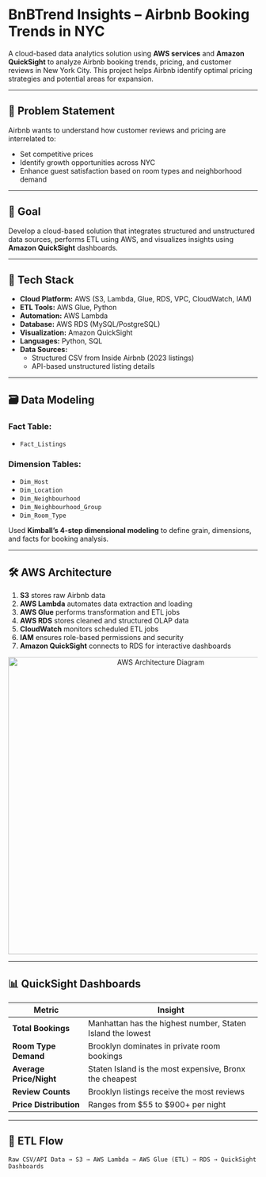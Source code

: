 # BnBTrend Insights – Airbnb Booking Trends in NYC

A cloud-based data analytics solution using **AWS services** and **Amazon QuickSight** to analyze Airbnb booking trends, pricing, and customer reviews in New York City. This project helps Airbnb identify optimal pricing strategies and potential areas for expansion.

---

## 📌 Problem Statement

Airbnb wants to understand how customer reviews and pricing are interrelated to:
- Set competitive prices
- Identify growth opportunities across NYC
- Enhance guest satisfaction based on room types and neighborhood demand

---

## 🧠 Goal

Develop a cloud-based solution that integrates structured and unstructured data sources, performs ETL using AWS, and visualizes insights using **Amazon QuickSight** dashboards.

---

## 🧰 Tech Stack

- **Cloud Platform:** AWS (S3, Lambda, Glue, RDS, VPC, CloudWatch, IAM)
- **ETL Tools:** AWS Glue, Python
- **Automation:** AWS Lambda
- **Database:** AWS RDS (MySQL/PostgreSQL)
- **Visualization:** Amazon QuickSight
- **Languages:** Python, SQL
- **Data Sources:**
  - Structured CSV from Inside Airbnb (2023 listings)
  - API-based unstructured listing details

---

## 🗃️ Data Modeling

### Fact Table:
- `Fact_Listings`

### Dimension Tables:
- `Dim_Host`
- `Dim_Location`
- `Dim_Neighbourhood`
- `Dim_Neighbourhood_Group`
- `Dim_Room_Type`

Used **Kimball’s 4-step dimensional modeling** to define grain, dimensions, and facts for booking analysis.

---

## 🛠️ AWS Architecture

1. **S3** stores raw Airbnb data
2. **AWS Lambda** automates data extraction and loading
3. **AWS Glue** performs transformation and ETL jobs
4. **AWS RDS** stores cleaned and structured OLAP data
5. **CloudWatch** monitors scheduled ETL jobs
6. **IAM** ensures role-based permissions and security
7. **Amazon QuickSight** connects to RDS for interactive dashboards

<p align="center">
  <img src="diagrams/aws_architecture.png" alt="AWS Architecture Diagram" width="600"/>
</p>

---

## 📊 QuickSight Dashboards

| Metric | Insight |
|--------|---------|
| **Total Bookings** | Manhattan has the highest number, Staten Island the lowest |
| **Room Type Demand** | Brooklyn dominates in private room bookings |
| **Average Price/Night** | Staten Island is the most expensive, Bronx the cheapest |
| **Review Counts** | Brooklyn listings receive the most reviews |
| **Price Distribution** | Ranges from $55 to $900+ per night |

---

## 🔁 ETL Flow

```text
Raw CSV/API Data → S3 → AWS Lambda → AWS Glue (ETL) → RDS → QuickSight Dashboards
